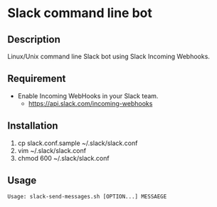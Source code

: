 # Slack command line bot

## Description

Linux/Unix command line Slack bot using Slack Incoming Webhooks.

## Requirement

* Enable Incoming WebHooks in your Slack team.
    * https://api.slack.com/incoming-webhooks

## Installation

1. cp slack.conf.sample ~/.slack/slack.conf
2. vim ~/.slack/slack.conf
3. chmod 600 ~/.slack/slack.conf

## Usage

```console
Usage: slack-send-messages.sh [OPTION...] MESSAEGE
```
